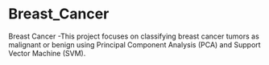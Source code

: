 # Breast_Cancer
Breast Cancer -This project focuses on classifying breast cancer tumors as malignant or benign using Principal Component Analysis (PCA) and Support Vector Machine (SVM).
